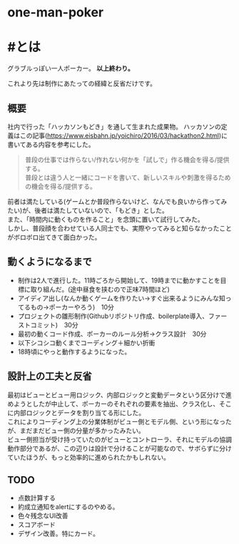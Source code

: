 # one-man-poker

# #とは
グラブルっぽい一人ポーカー。 **以上終わり。**

これより先は制作にあたっての経緯と反省だけです。

## 概要
社内で行った「ハッカソンもどき」を通して生まれた成果物。
ハッカソンの定義はこの記事(https://www.eisbahn.jp/yoichiro/2016/03/hackathon2.html)に書いてある内容を参考にした。

> 普段の仕事では作らない/作れない何かを「試しで」作る機会を得る/提供する。  
> 普段とは違う人と一緒にコードを書いて、新しいスキルや刺激を得るための機会を得る/提供する。

前者は満たしている(ゲームとか普段作らないけど、なんでも良いから作ってみたい)が、後者は満たしていないので、「もどき」とした。  
また、「時間内に動くものを作ること」を念頭に置いて試行してみた。  
しかし、普段顔を合わせている人同士でも、実際やってみると知らなかったことがボロボロ出てきて面白かった。

## 動くようになるまで
- 制作は2人で進行した。11時ごろから開始して、19時までに動かすことを目標に取り組んだ。(途中昼食を挟むので正味7時間ほど)
- アイディア出し(なんか動くゲームを作りたい→すぐ出来るようにみんな知ってるもの→ポーカーやろう)　10分
- プロジェクトの雛形制作(Githubリポジトリ作成、boilerplate導入、ファーストコミット)　30分
- 最初の動くコード作成、ポーカーのルール分析→クラス設計　30分
- 以下シコシコ動くまでコーディング＋細かい折衝
- 18時頃にやっと動作するようになった。

## 設計上の工夫と反省
最初はビューとビュー用ロジック、内部ロジックと変動データという区分けで進めようとしたが中止して、ポーカーのそれぞれの要素を抽出、クラス化し、そこに内部ロジックとデータを割り当てる形にした。  
これによりコーディング上の分業体制がビュー側とモデル側、という形になったが、まだまだビュー側の分量が多かったみたい。  
ビュー側担当が受け持っていたのがビューとコントローラ、それにモデルの協調動作部分であるが、この辺りは設計で分けることが可能なので、サボらずに分けていたほうが、もっと効率的に進められたかもしれない。  

## TODO
- 点数計算する
- 約成立通知をalertにするのやめる。
- 色々残念なUI改善
- スコアボード
- デザイン改善。特にカード。
